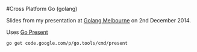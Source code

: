 #Cross Platform Go (golang)

Slides from my presentation at [Golang Melbourne](http://www.meetup.com/golang-mel/) on 2nd December 2014.

Uses [Go Present](http://godoc.org/code.google.com/p/go.tools/present)

    go get code.google.com/p/go.tools/cmd/present

